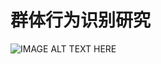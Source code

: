 # 群体行为识别研究
![IMAGE ALT TEXT HERE](https://github.com/CShowww/FInal_Year_Project/blob/main/%E7%BD%91%E7%BB%9C%E5%9B%BE.png)
